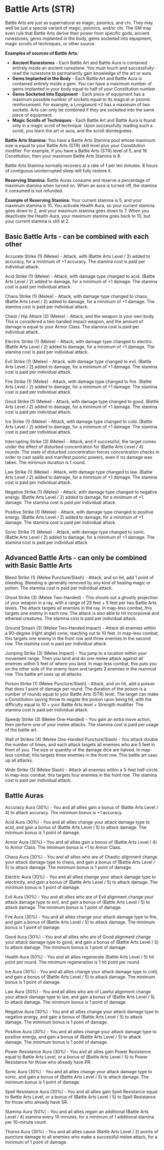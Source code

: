 # Battle Arts (STR)

Battle Arts are just as supernatural as magic, psionics, and chi. They may well be just a special variant of magic, psionics, and/or chi. The GM may even rule that Battle Arts derive their power from specific gods, ancient runestones, gems implanted in the body, gems socketed into equipment, magic scrolls of techniques, or other source.

**Examples of sources of Battle Arts:**

- **Ancient Runestones** - Each Battle Art and Battle Aura is contained entirely inside an ancient runestone. You must touch and successfully-read the runestone to permanently gain knowledge of the art or aura.
- **Gems Implanted in the Body** - Each Battle Art and Battle Aura is contained entirely inside a gem. You can have a maximum number of gems implanted in your body equal to half of your Constitution number.
- **Gems Socketed Into Equipment** - Each piece of equipment has a maximum possible number of sockets equal to its magical or psionic reinforcement. For example, a Longsword +2 has a maximum of two sockets. Arts can only be combined if they are socketed into the same piece of equipment.
- **Magic Scrolls of Techniques** - Each Battle Art and Battle Aura is found only in a magic scroll of technique. Upon successfully reading such a scroll, you learn the art or aura, and the scroll disintegrates.

**Battle Arts Stamina:** You have a Battle Arts Stamina pool whose maximum size is equal to your Battle Arts (STR) skill level plus your Constitution modifier. For example, if you have a Battle Arts (STR) level of 5, and 16 Constitution, then your maximum Battle Arts Stamina is 8.

Battle Arts Stamina normally recovers at a rate of 1 per ten minutes. 8 hours of contiguous uninterrupted sleep will fully restore it.

**Reserving Stamina:** Battle Auras consume and reserve a percentage of maximum stamina when turned on. When an aura is turned off, the stamina it consumed is not refunded.

**Example of Reserving Stamina:** Your current stamina is 5, and your maximum stamina is 10. You activate Health Aura, so your current stamina goes down to 2, and your maximum stamina goes down to 7. When you deactivate the Health Aura, your maximum stamina goes back to 10, but your current stamina is still at 2.

## Basic Battle Arts - can be combined with each other

Accurate Strike (1) (Melee) - Attack, with (Battle Arts Level / 2) added to accuracy, for a minimum of +1 accuracy. The stamina cost is paid per individual attack.

Acid Strike (1) (Melee) - Attack, with damage type changed to acid. (Battle Arts Level / 2) added to damage, for a minimum of +1 damage. The stamina cost is paid per individual attack.

Chaos Strike (1) (Melee) - Attack, with damage type changed to chaos. (Battle Arts Level / 2) added to damage, for a minimum of +1 damage. The stamina cost is paid per individual attack.

Chest / Hip Attack (2) (Melee) - Attack, and the weapon is your own body. This is considered a two-handed impact weapon, and the amount of damage is equal to your Armor Class. The stamina cost is paid per individual attack.

Electric Strike (1) (Melee) - Attack, with damage type changed to electric. (Battle Arts Level / 2) added to damage, for a minimum of +1 damage. The stamina cost is paid per individual attack.

Evil Strike (1) (Melee) - Attack, with damage type changed to evil. (Battle Arts Level / 2) added to damage, for a minimum of +1 damage. The stamina cost is paid per individual attack.

Fire Strike (1) (Melee) - Attack, with damage type changed to fire. (Battle Arts Level / 2) added to damage, for a minimum of +1 damage. The stamina cost is paid per individual attack.

Good Strike (1) (Melee) - Attack, with damage type changed to good. (Battle Arts Level / 2) added to damage, for a minimum of +1 damage. The stamina cost is paid per individual attack.

Ice Strike (1) (Melee) - Attack, with damage type changed to cold. (Battle Arts Level / 2) added to damage, for a minimum of +1 damage. The stamina cost is paid per individual attack.

Interrupting Strike (3) (Melee) - Attack, and if successful, the target comes under the effect of disturbed concentration for (Battle Arts Level / 4) rounds. The state of disturbed concentration forces concentration checks in order to cast spells and manifest psionic powers, even if no damage was taken. The minimum duration is 1 round.

Law Strike (1) (Melee) - Attack, with damage type changed to law. (Battle Arts Level / 2) added to damage, for a minimum of +1 damage. The stamina cost is paid per individual attack.

Negative Strike (1) (Melee) - Attack, with damage type changed to negative energy. (Battle Arts Level / 2) added to damage, for a minimum of +1 damage. The stamina cost is paid per individual attack.

Positive Strike (1) (Melee) - Attack, with damage type changed to positive energy. (Battle Arts Level / 2) added to damage, for a minimum of +1 damage. The stamina cost is paid per individual attack.

Sonic Strike (1) (Melee) - Attack, with damage type changed to sonic. (Battle Arts Level / 2) added to damage, for a minimum of +1 damage. The stamina cost is paid per individual attack.

## Advanced Battle Arts - can only be combined with Basic Battle Arts

Bleed Strike (1) (Melee Puncture/Slash) - Attack, and on hit, add 1 point of bleeding. Bleeding is generally removed by any kind of healing magic or potion. The stamina cost is paid per individual attack.

Ghost Strike (3) (Melee Two-Handed) - This shoots out a ghostly projection of your weapon in a ray, with a range of 25 feet + 5 feet per two Battle Arts levels. The attack targets all enemies in the ray. In map-less combat, this targets one enemy in each row. The attack is also able to hit incorporeal and ethereal creatures. The stamina cost is paid per individual attack.

Ground Smash (3) (Melee Two-Handed Impact) - Attack all enemies within a 90-degree (right angle) cone, reaching out to 10 feet. In map-less combat, this targets one enemy in the front row and three enemies in the second row. The stamina cost is paid per individual attack.

Jumping Strike (3) (Melee Impact) - You jump to a location within your movement range. Then you land and do one melee attack against all enemies within 5 feet of where you land. In map-less combat, this puts you on the other side of the enemy team and targets 2 enemies in the rearmost row. This battle art uses up all attacks.

Poison Strike (1) (Melee Puncture/Slash) - Attack, and on hit, add a poison that does 1 point of damage per round. The duration of the poison is a number of rounds equal to your Battle Arts (STR) level. The target can make a Constitution saving throw to negate the poison upon being hit, with the difficulty equal to 10 + your Battle Arts level + Strength modifier. The stamina cost is paid per individual attack.

Speedy Strike (3) (Melee One-Handed) - You gain an extra move action, then perform one of your melee attacks. The stamina cost is paid per usage of the battle art.

Wall of Strikes (4) (Melee One-Handed Puncture/Slash) - You attack double the number of times, and each attack targets all enemies who are 5 feet in front of you. The size or quantity of the damage dice are halved. In map-less combat, this targets three enemies in the front row. This battle art uses up all attacks.

Wide Strike (3) (Melee Slash) - Attack all enemies within a 5-feet half-circle. In map-less combat, this targets four enemies in the front row. The stamina cost is paid per individual attack.

## Battle Auras

Accuracy Aura (30%) - You and all allies gain a bonus of (Battle Arts Level / 4) to attack accuracy. The minimum bonus is +1 accuracy.

Acid Aura (30%) - You and all allies change your attack damage type to acid, and gain a bonus of (Battle Arts Level / 5) to attack damage. The minimum bonus is 1 point of damage.

Armor Aura (30%) - You and all allies gain a bonus of (Battle Arts Level / 4) to Armor Class. The minimum bonus is +1 to Armor Class.

Chaos Aura (30%) - You and all allies who are of Chaotic alignment change your attack damage type to chaos, and gain a bonus of (Battle Arts Level / 5) to attack damage. The minimum bonus is 1 point of damage.

Electric Aura (30%) - You and all allies change your attack damage type to electricity, and gain a bonus of (Battle Arts Level / 5) to attack damage. The minimum bonus is 1 point of damage.

Evil Aura (30%) - You and all allies who are of Evil alignment change your attack damage type to evil, and gain a bonus of (Battle Arts Level / 5) to attack damage. The minimum bonus is 1 point of damage.

Fire Aura (30%) - You and all allies change your attack damage type to fire, and gain a bonus of (Battle Arts Level / 5) to attack damage. The minimum bonus is 1 point of damage.

Good Aura (30%) - You and all allies who are of Good alignment change your attack damage type to good, and gain a bonus of (Battle Arts Level / 5) to attack damage. The minimum bonus is 1 point of damage.

Health Aura (50%) - You and all allies regenerate (Battle Arts Level / 5) hit point per round. The minimum regeneration is 1 hit point per round.

Ice Aura (30%) - You and all allies change your attack damage type to cold, and gain a bonus of (Battle Arts Level / 5) to attack damage. The minimum bonus is 1 point of damage.

Law Aura (30%) - You and all allies who are of Lawful alignment change your attack damage type to law, and gain a bonus of (Battle Arts Level / 5) to attack damage. The minimum bonus is 1 point of damage.

Negative Aura (30%) - You and all allies change your attack damage type to negative energy, and gain a bonus of (Battle Arts Level / 5) to attack damage. The minimum bonus is 1 point of damage.

Positive Aura (30%) - You and all allies change your attack damage type to positive energy, and gain a bonus of (Battle Arts Level / 5) to attack damage. The minimum bonus is 1 point of damage.

Power Resistance Aura (30%) - You and all allies gain Power Resistance equal to Battle Arts Level, or a bonus of (Battle Arts Level / 5) to Power Resistance for those who already have PR.

Sonic Aura (30%) - You and all allies change your attack damage type to sonic, and gain a bonus of (Battle Arts Level / 5) to attack damage. The minimum bonus is 1 point of damage.

Spell Resistance Aura (30%) - You and all allies gain Spell Resistance equal to Battle Arts Level, or a bonus of (Battle Arts Level / 5) to Spell Resistance for those who already have SR.

Stamina Aura (50%) - You and all allies regain an additional (Battle Arts Level / 4) stamina every 10 minutes, for a minimum of 1 additional stamina per 10-minute count.

Thorns Aura (30%) - You and all allies cause (Battle Arts Level / 2) points of puncture damage to all enemies who make a successful melee attack, for a minimum of 1 point of damage.
